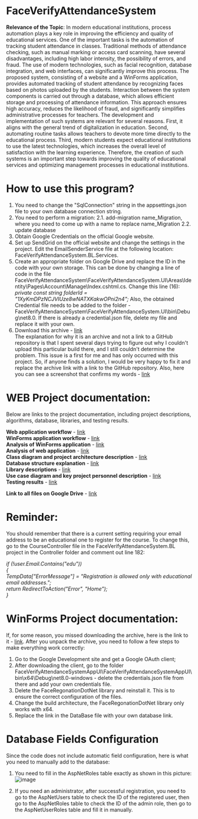 # **FaceVerifyAttendanceSystem**

**Relevance of the Topic**: In modern educational institutions, process automation plays a key role in improving the efficiency and quality of educational services. One of the important tasks is the automation of tracking student attendance in classes. Traditional methods of attendance checking, such as manual marking or access card scanning, have several disadvantages, including high labor intensity, the possibility of errors, and fraud. The use of modern technologies, such as facial recognition, database integration, and web interfaces, can significantly improve this process.
  The proposed system, consisting of a website and a WinForms application, provides automated tracking of student attendance by recognizing faces based on photos uploaded by the students. Interaction between the system components is carried out through a database, which allows efficient storage and processing of attendance information. This approach ensures high accuracy, reduces the likelihood of fraud, and significantly simplifies administrative processes for teachers.
  The development and implementation of such systems are relevant for several reasons. First, it aligns with the general trend of digitalization in education. Second, automating routine tasks allows teachers to devote more time directly to the educational process. Third, modern students expect educational institutions to use the latest technologies, which increases the overall level of satisfaction with the learning experience. Therefore, the creation of such systems is an important step towards improving the quality of educational services and optimizing management processes in educational institutions.

# **How to use this program?**
1. You need to change the "SqlConnection" string in the appsettings.json file to your own database connection string.
2. You need to perform a migration:
   2.1. add-migration name_Migration, where you need to come up with a name to replace name_Migration
   2.2. update database
3. Obtain Google Credentials on the official Google website.
4. Set up SendGrid on the official website and change the settings in the project. Edit the EmailSenderService file at the following location: FaceVerifyAttendanceSystem.BL.Services.
5. Create an appropriate folder on Google Drive and replace the ID in the code with your own storage. This can be done by changing a line of code in the file FaceVerifyAttendanceSystem\FaceVerifyAttendanceSystem.UI\Areas\Identity\Pages\Account\Manage\Index.cshtml.cs. Change this line (16):  
*private const string folderId = "1XyKmDPzNCJVIUze8wNATXKakwOPni2n4";*
Also, the obtained Credential file needs to be added to the folder - FaceVerifyAttendanceSystem\FaceVerifyAttendanceSystem.UI\bin\Debug\net8.0. If there is already a credential.json file, delete my file and replace it with your own.
7. Download this archive - [link](https://drive.google.com/file/d/1o9TaJCIvYrZ_YTnKnfXQLd-zOoPXYo6K/view?usp=sharing)  
The explanation for why it is an archive and not a link to a GitHub repository is that I spent several days trying to figure out why I couldn't upload this particular build there, and I still couldn't determine the problem. This issue is a first for me and has only occurred with this project. So, if anyone finds a solution, I would be very happy to fix it and replace the archive link with a link to the GitHub repository. Also, here you can see a screenshot that confirms my words - [link](https://drive.google.com/file/d/1GFJjBq82OjMdwCTaAtKyXwfBdOyNrOMe/view?usp=sharing)

# **WEB Project documentation:**
Below are links to the project documentation, including project descriptions, algorithms, database, libraries, and testing results.

**Web application workflow** - [link](https://docs.google.com/document/d/13wmp8NcSBuHHizTNU3T1ifwSVTWXfO4z/edit?usp=sharing&ouid=114473835927882897867&rtpof=true&sd=true)  
**WinForms application workflow** - [link](https://docs.google.com/document/d/1bF6UCdTdVj1qw4g7k_D6TRRzP5alcmQ1/edit?usp=sharing&ouid=114473835927882897867&rtpof=true&sd=true)  
**Analysis of WinForms application** - [link](https://docs.google.com/document/d/1wybygnRZo26Yl7xqTJP_HmApg1RvjIc6/edit?usp=sharing&ouid=114473835927882897867&rtpof=true&sd=true)  
**Analysis of web application** - [link](https://docs.google.com/document/d/1Qsicj0f4ITgAiKRc1G5chrdqZFS6BbSS/edit?usp=sharing&ouid=114473835927882897867&rtpof=true&sd=true)  
**Class diagram and project architecture description** - [link](https://docs.google.com/document/d/1-ppyww5R3LuO6JbfRKehN4Vv_PixEoaP/edit?usp=sharing&ouid=114473835927882897867&rtpof=true&sd=true)  
**Database structure explanation** - [link](https://docs.google.com/document/d/1FiCwQ8PY6cSCZVViyVr3ITN-SpZVSrAS/edit?usp=sharing&ouid=114473835927882897867&rtpof=true&sd=true)  
**Library descriptions** - [link](https://docs.google.com/document/d/1ZtZ3vuzt8qXI34t9XUFwCw24L5vwENLY/edit?usp=sharing&ouid=114473835927882897867&rtpof=true&sd=true)  
**Use case diagram and key project personnel description** - [link](https://docs.google.com/document/d/1AI1atP_r67G3GP_j6FqJp-p_-PnTylv_/edit?usp=sharing&ouid=114473835927882897867&rtpof=true&sd=true)  
**Testing results** - [link](https://docs.google.com/document/d/1EeI3RYesmDeQI0LmAV2Hu_P7h5twgfI8/edit?usp=sharing&ouid=114473835927882897867&rtpof=true&sd=true)  

**Link to all files on Google Drive** - [link](https://drive.google.com/drive/folders/1fB3H4y2l0RvERrGlw-peuuLWIpQS7l1E?usp=sharing)

# **Reminder:**
You should remember that there is a current setting requiring your email address to be an educational one to register for the course. To change this, go to the CourseController file in the FaceVerifyAttendanceSystem.BL project in the Controller folder and comment out line 182:  

*if (!user.Email.Contains("edu"))  
{  
    TempData["ErrorMessage"] = "Registration is allowed only with educational email addresses.";  
    return RedirectToAction("Error", "Home");  
}*  

# **WinForms Project documentation:**
If, for some reason, you missed downloading the archive, here is the link to it - [link](https://drive.google.com/file/d/1o9TaJCIvYrZ_YTnKnfXQLd-zOoPXYo6K/view?usp=sharing). After you unpack the archive, you need to follow a few steps to make everything work correctly:
1. Go to the Google Development site and get a Google OAuth client;  
2. After downloading the client, go to the folder FaceVerifyAttendanceSystemAppUI\FaceVerifyAttendanceSystemAppUI\bin\x64\Debug\net8.0-windows - delete the credentials.json file from there and add your own credentials file.  
3. Delete the FaceRegonationDotNet library and reinstall it. This is to ensure the correct configuration of the files.  
4. Change the build architecture, the FaceRegonationDotNet library only works with x64.  
5. Replace the link in the DataBase file with your own database link.

# **Database Fields Configuration**
Since the code does not include automatic field configuration, here is what you need to manually add to the database:

1. You need to fill in the AspNetRoles table exactly as shown in this picture:
![image](https://github.com/OleksandrHutsul/FaceVerifyAttendanceSystem/assets/111017111/6ccd4c06-af19-4b69-ac7a-4d9a99a9d22a)
  
2. If you need an administrator, after successful registration, you need to go to the AspNetUsers table to check the ID of the registered user, then go to the AspNetRoles table to check the ID of the admin role, then go to the AspNetUserRoles table and fill it in manually.
